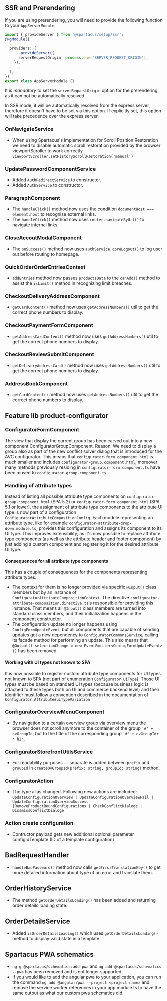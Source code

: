 <!--
  Most typescript breaking changes should be detected and documented automatically by a script if a change is apparent when comparing the public API of the previous version vs the public API of the new major version.

  This file should contain typescript change documentation for changes not immediately apparent while comparing the public api between the older release and the current release and therefore will not be detected by the breaking change detection script.

  Examples of typescript breaking changes that are not detectable by the script are:
    * High level changes or refactoring
    * Behaviour changes that are not backwards compatible and worth mentioning 
-->

## SSR and Prerendering

If you are using prerendering, you will need to provide the following function to your `AppServerModule`:

```ts
import { provideServer } from '@spartacus/setup/ssr';
@NgModule({
  ...
  providers: [
    ...provideServer({
      serverRequestOrigin: process.env['SERVER_REQUEST_ORIGIN'],
    }),
    ...
  ],
})
export class AppServerModule {}
```

It is _mandatory_ to set the `serverRequestOrigin` option for the prerendering, as it can not be automatically resolved.

In SSR mode, it will be automatically resolved from the express server, therefore it doesn't have to be set via this option.
If explicitly set, this option will take precedence over the express server.


### OnNavigateService

- When using Spartacus's implementation for Scroll Position Restoration we need to disable automatic scroll restoration provided by the browser viewportScroller to work correctly. `viewportScroller.setHistoryScrollRestoration('manual')`

### UpdatePasswordComponentService

- Added `AuthRedirectService` to constructor.
- Added `AuthService` to constructor.

### ParagraphComponent

- The `handleClick()` method now uses the condition `documentHost === element.host` to recognise external links.
- The `handleClick()` method now uses `router.navigateByUrl()` to navigate internal links.

### CloseAccoutModalComponent

- The `onSuccess()` method now uses `authService.coreLogout()` to log user out before routing to homepage.

### QuickOrderOrderEntriesContext

- `addEntries` method now passes `productsData` to the `canAdd()` method to assist the `īsLimit()` method in recognizing limit breaches.

### CheckoutDeliveryAddressComponent

- `getCardContent()` method now uses `getAddressNumbers()` util to get the correct phone numbers to display.

### CheckoutPaymentFormComponent

- `getAddressCardContent()` method now uses `getAddressNumbers()` util to get the correct phone numbers to display.

### CheckoutReviewSubmitComponent

- `getDeliveryAddressCard()` method now uses `getAddressNumbers()` util to get the correct phone numbers to display.

### AddressBookComponent

- `getCardContent()` method now uses `getAddressNumbers()` util to get the correct phone numbers to display.

## Feature lib product-configurator

### ConfiguratorFormComponent

 The view that display the current group has been carved out into a new component ConfiguratorGroupComponent. Reason: We need to display a group also as part of the new conflict solver dialog that is introduced for the AVC configurator. This means that `configurator-form.component.html` is much smaller and includes `configurator-group.component.html`, moreover many methods previously residing in `configurator-form.component.ts` have been moved to `configurator-group.component.ts`

### Handling of attribute types
Instead of listing all possible attribute type components on `configurator-group.component.html` (SPA 5.2) or `configurator-form.component.html` (SPA 5.1 or lower), the assignment of attribute type components to the attribute UI type is now part of a configuration `ConfiguratorAttributeCompositionConfig`. Each module representing an attribute type, like for example `configurator-attribute-drop-down.module.ts`, provides this configuration and assigns its component to its UI type. This improves extensibility, as it's now possible to replace attribute type components (as well as the attribute header and footer component) by just adding a custom component and registering it for the desired attribute UI type.

#### Consequences for all attribute type components
This has a couple of consequences for the components representing attribute types.
- The context for them is no longer provided via specific `@Input()` class members but by an instance of `ConfiguratorAttributeCompositionContext`. The directive `configurator-attribute-composition.directive.ts`is responsible for providing this instance. That means all `@Input()` class members are turned into standard class members, and their initialization happens in the component constructor.
- The configuration update no longer happens using `ConfigFormUpdateEvent`, but all components that are capable of sending updates got a new dependency to `ConfiguratorCommonsService`, calling its facade method for performing an update. This also means that `@Output() selectionChange = new EventEmitter<ConfigFormUpdateEvent>()` has been removed.

#### Working with UI types not known to SPA
It is now possible to register custom attribute type components for UI types not known to SPA (not part of enumeration `Configurator.UiType`). Those UI types must be based on standard UI types (because business logic is attached to these types both on UI and commerce backend level) and their identifier must follow a convention described in the documentation of `Configurator.Attribute#uiTypeVariation`

### ConfiguratorOverviewMenuComponent

- By navigation to a certain overview group via overview menu the browser does not scroll anymore to the container of the group  `'#' + ovGroupId`, but to the title of the corresponding group `'#' + ovGroupId+ ' h2'`.

### ConfiguratorStorefrontUtilsService

- For readability purposes `--` separate is added between `prefix` and `groupId` in `createOvGroupId(prefix: string, groupId: string)` method.

### ConfiguratorAction
- The type alias changed. Following new actions are included: `UpdateConfigurationOverview | UpdateConfigurationOverviewFail | UpdateConfigurationOverviewSuccess |RemoveProductBoundConfigurations | CheckConflictDialoge | DissmissConflictDialoge`

### Action create configuration
- Contructor payload gets new additional optional parameter configIdTemplate (ID of a template configuration)

## BadRequestHandler

- `handleBadPassword()` method now calls `getErrorTranslationKey()` to get more detailed information about type of an error and translate them.

## OrderHistoryService

- The method `getOrderDetailsLoading()` has been added and returning order details loading state.

## OrderDetailsService

- Added `isOrderDetailsLoading()` which uses `getOrderDetailsLoading()` method to display valid state in a template.

## Spartacus PWA schematics

- `ng g @spartacus/schematics:add-pwa` and `ng add @spartacus/schematics --pwa` has been removed and is not longer supported.
- If you would like to add the angular pwa to your application, you can run the command `ng add @angular/pwa --project <project-name>` and remove the service worker references in your app.module.ts to have the same output as what our custom pwa schematics did.
